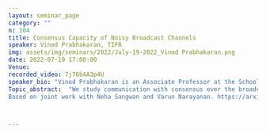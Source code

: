 ```yaml
---
layout: seminar_page
category: ""
n: 104
title: Consensus Capacity of Noisy Broadcast Channels
speaker: Vinod Prabhakaran, TIFR
img: assets/img/seminars/2022/July-19-2022_Vinod Prabhakaran.png
date: 2022-07-19 17:00:00 
Venue: 
recorded_video: 7j76b4A3p4U
speaker_bio: "Vinod Prabhakaran is an Associate Professor at the School of Technology and Computer Science, Tata Institute of Fundamental Research (TIFR), Mumbai. His research interests are in information theory, cryptography, and communications.  "
Topic_abstract:  "We study communication with consensus over the broadcast channel - the receivers reliably decode the sender’s message when the sender is honest, and their decoder outputs agree even if the sender acts maliciously. We characterize the broadcast channels which permit this byzantine consensus and determine their capacity.
Based on joint work with Neha Sangwan and Varun Narayanan. https://arxiv.org/abs/2205.06073"



---
```


